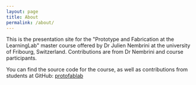 ```yaml
---
layout: page
title: About
permalink: /about/
---
```


This is the presentation site for the "Prototype and Fabrication at the LearningLab" master course offered by Dr Julien Nembrini at the university of Fribourg, Switzerland. Contributions are from Dr Nembrini and course participants.

You can find the source code for the course, as well as contributions from students at GitHub:
[protofablab][protofablab-github] 


[protofablab-github]: https://github.com/nembrinj/protofablab
